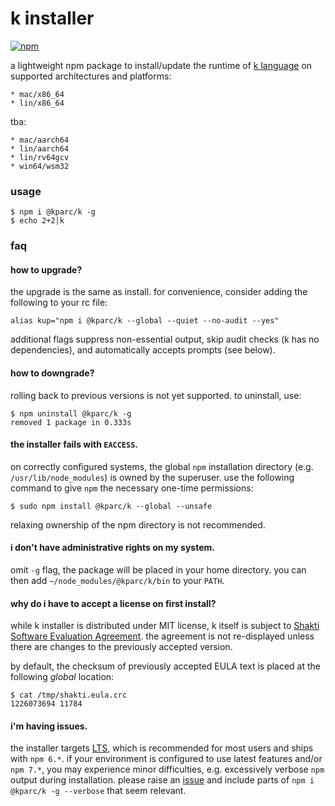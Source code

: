 # k installer
[![npm](https://img.shields.io/npm/v/@kparc/k)](https://www.npmjs.com/package/@kparc/k)

a lightweight npm package to install/update the runtime of [k language](https://shakti.com) on supported architectures and platforms:

```
* mac/x86_64
* lin/x86_64
```

tba:

```
* mac/aarch64
* lin/aarch64
* lin/rv64gcv
* win64/wsm32
```

### usage

```
$ npm i @kparc/k -g
$ echo 2+2|k
```

### faq

#### how to upgrade?

the upgrade is the same as install. for convenience, consider adding the following to your rc file:
```
alias kup="npm i @kparc/k --global --quiet --no-audit --yes"
```
additional flags suppress non-essential output, skip audit checks (k has no dependencies), and automatically accepts prompts (see below).

#### how to downgrade?

rolling back to previous versions is not yet supported. to uninstall, use:

```
$ npm uninstall @kparc/k -g
removed 1 package in 0.333s
```

#### the installer fails with `EACCESS`.

on correctly configured systems, the global `npm` installation directory (e.g. `/usr/lib/node_modules`) is owned by the superuser. use the following command to give `npm` the necessary one-time permissions:

```
$ sudo npm install @kparc/k --global --unsafe
```

relaxing ownership of the npm directory is not recommended.

#### i don't have administrative rights on my system.

omit `-g` flag, the package will be placed in your home directory. you can then add `~/node_modules/@kparc/k/bin` to your `PATH`.

#### why do i have to accept a license on first install?

while k installer is distributed under MIT license, k itself is subject to [Shakti Software Evaluation Agreement](https://shakti.com/license.php). the agreement is not re-displayed unless there are changes to the previously accepted version.

by default, the checksum of previously accepted EULA text is placed at the following *global* location:

```
$ cat /tmp/shakti.eula.crc
1226073694 11784
```

#### i'm having issues.

the installer targets [LTS](https://nodejs.org/en/about/releases/), which is recommended for most users and ships with `npm 6.*`. if your environment is configured to use latest features and/or `npm 7.*`, you may experience minor difficulties, e.g. excessively verbose `npm` output during installation. please raise an [issue](https://github.com/kparc/k/issues/new) and include parts of `npm i @kparc/k -g --verbose` that seem relevant.
